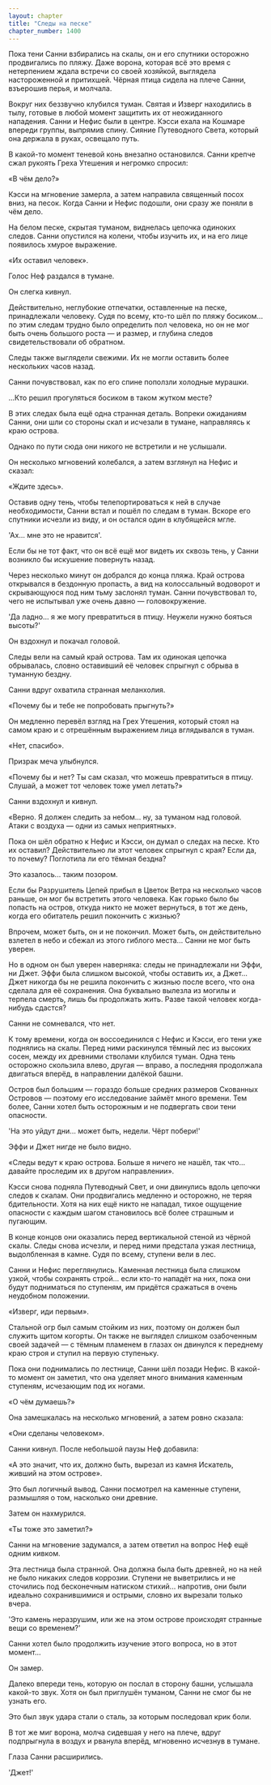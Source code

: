 ```yaml
---
layout: chapter
title: "Следы на песке"
chapter_number: 1400
---
```




Пока тени Санни взбирались на скалы, он и его спутники осторожно продвигались по пляжу. Даже ворона, которая всё это время с нетерпением ждала встречи со своей хозяйкой, выглядела настороженной и притихшей. Чёрная птица сидела на плече Санни, взъерошив перья, и молчала.

Вокруг них беззвучно клубился туман. Святая и Изверг находились в тылу, готовые в любой момент защитить их от неожиданного нападения. Санни и Нефис были в центре. Кэсси ехала на Кошмаре впереди группы, выпрямив спину. Сияние Путеводного Света, который она держала в руках, освещало путь.

В какой-то момент теневой конь внезапно остановился. Санни крепче сжал рукоять Греха Утешения и негромко спросил:

«В чём дело?»

Кэсси на мгновение замерла, а затем направила священный посох вниз, на песок. Когда Санни и Нефис подошли, они сразу же поняли в чём дело.

На белом песке, скрытая туманом, виднелась цепочка одиноких следов. Санни опустился на колени, чтобы изучить их, и на его лице появилось хмурое выражение.

«Их оставил человек».

Голос Неф раздался в тумане.

Он слегка кивнул.

Действительно, неглубокие отпечатки, оставленные на песке, принадлежали человеку. Судя по всему, кто-то шёл по пляжу босиком... по этим следам трудно было определить пол человека, но он не мог быть очень большого роста — и размер, и глубина следов свидетельствовали об обратном.

Следы также выглядели свежими. Их не могли оставить более нескольких часов назад.

Санни почувствовал, как по его спине поползли холодные мурашки.

...Кто решил прогуляться босиком в таком жутком месте?

В этих следах была ещё одна странная деталь. Вопреки ожиданиям Санни, они шли со стороны скал и исчезали в тумане, направляясь к краю острова.

Однако по пути сюда они никого не встретили и не услышали.

Он несколько мгновений колебался, а затем взглянул на Нефис и сказал:

«Ждите здесь».

Оставив одну тень, чтобы телепортироваться к ней в случае необходимости, Санни встал и пошёл по следам в туман. Вскоре его спутники исчезли из виду, и он остался один в клубящейся мгле.

'Ах... мне это не нравится'.

Если бы не тот факт, что он всё ещё мог видеть их сквозь тень, у Санни возникло бы искушение повернуть назад.

Через несколько минут он добрался до конца пляжа. Край острова открывался в бездонную пропасть, а вид на колоссальный водоворот и скрывающуюся под ним тьму заслонял туман. Санни почувствовал то, чего не испытывал уже очень давно — головокружение.

'Да ладно... я же могу превратиться в птицу. Неужели нужно бояться высоты?'

Он вздохнул и покачал головой.

Следы вели на самый край острова. Там их одинокая цепочка обрывалась, словно оставивший её человек спрыгнул с обрыва в туманную бездну.

Санни вдруг охватила странная меланхолия.

«Почему бы и тебе не попробовать прыгнуть?»

Он медленно перевёл взгляд на Грех Утешения, который стоял на самом краю и с отрешённым выражением лица вглядывался в туман.

«Нет, спасибо».

Призрак меча улыбнулся.

«Почему бы и нет? Ты сам сказал, что можешь превратиться в птицу. Слушай, а может тот человек тоже умел летать?»

Санни вздохнул и кивнул.

«Верно. Я должен следить за небом... ну, за туманом над головой. Атаки с воздуха — одни из самых неприятных».

Пока он шёл обратно к Нефис и Кэсси, он думал о следах на песке. Кто их оставил? Действительно ли этот человек спрыгнул с края? Если да, то почему? Поглотила ли его тёмная бездна?

Это казалось... таким позором.

Если бы Разрушитель Цепей прибыл в Цветок Ветра на несколько часов раньше, он мог бы встретить этого человека. Как горько было бы попасть на остров, откуда никто не может вернуться, в тот же день, когда его обитатель решил покончить с жизнью?

Впрочем, может быть, он и не покончил. Может быть, он действительно взлетел в небо и сбежал из этого гиблого места... Санни не мог быть уверен.

Но в одном он был уверен наверняка: следы не принадлежали ни Эффи, ни Джет. Эффи была слишком высокой, чтобы оставить их, а Джет... Джет никогда бы не решила покончить с жизнью после всего, что она сделала для её сохранения. Она буквально вылезла из могилы и терпела смерть, лишь бы продолжать жить. Разве такой человек когда-нибудь сдастся?

Санни не сомневался, что нет.

К тому времени, когда он воссоединился с Нефис и Кэсси, его тени уже поднялись на скалы. Перед ними раскинулся тёмный лес из высоких сосен, между их древними стволами клубился туман. Одна тень осторожно скользила влево, другая — вправо, а последняя продолжала двигаться вперёд, в направлении далёкой башни.

Остров был большим — гораздо больше средних размеров Скованных Островов — поэтому его исследование займёт много времени. Тем более, Санни хотел быть осторожным и не подвергать свои тени опасности.

'На это уйдут дни... может быть, недели. Чёрт побери!'

Эффи и Джет нигде не было видно.

«Следы ведут к краю острова. Больше я ничего не нашёл, так что... давайте проследим их в другом направлении».

Кэсси снова подняла Путеводный Свет, и они двинулись вдоль цепочки следов к скалам. Они продвигались медленно и осторожно, не теряя бдительности. Хотя на них ещё никто не нападал, тихое ощущение опасности с каждым шагом становилось всё более страшным и пугающим.

В конце концов они оказались перед вертикальной стеной из чёрной скалы. Следы снова исчезли, и перед ними предстала узкая лестница, выдолбленная в камне. Судя по всему, ступени вели в лес.

Санни и Нефис переглянулись. Каменная лестница была слишком узкой, чтобы сохранять строй... если кто-то нападёт на них, пока они будут подниматься по ступеням, им придётся сражаться в очень неудобном положении.

«Изверг, иди первым».

Стальной огр был самым стойким из них, поэтому он должен был служить щитом когорты. Он также не выглядел слишком озабоченным своей задачей — с тёмным пламенем в глазах он двинулся к переднему краю строя и ступил на первую ступеньку.

Пока они поднимались по лестнице, Санни шёл позади Нефис. В какой-то момент он заметил, что она уделяет много внимания каменным ступеням, исчезающим под их ногами.

«О чём думаешь?»

Она замешкалась на несколько мгновений, а затем ровно сказала:

«Они сделаны человеком».

Санни кивнул. После небольшой паузы Неф добавила:

«А это значит, что их, должно быть, вырезал из камня Искатель, живший на этом острове».

Это был логичный вывод. Санни посмотрел на каменные ступени, размышляя о том, насколько они древние.

Затем он нахмурился.

«Ты тоже это заметил?»

Санни на мгновение задумался, а затем ответил на вопрос Неф ещё одним кивком.

Эта лестница была странной. Она должна была быть древней, но на ней не было никаких следов коррозии. Ступени не выветрились и не сточились под бесконечным натиском стихий... напротив, они были идеально сохранившимися и острыми, словно их вырезали только вчера.

'Это камень неразрушим, или же на этом острове происходят странные вещи со временем?'

Санни хотел было продолжить изучение этого вопроса, но в этот момент...

Он замер.

Далеко впереди тень, которую он послал в сторону башни, услышала какой-то звук. Хотя он был приглушён туманом, Санни не смог бы не узнать его.

Это был звук удара стали о сталь, за которым последовал крик боли.

В тот же миг ворона, молча сидевшая у него на плече, вдруг подпрыгнула в воздух и рванула вперёд, мгновенно исчезнув в тумане.

Глаза Санни расширились.

'Джет!'

